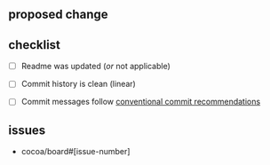 <!-- 🎉🎉🎉 Thank you for the PR!!! 🎉🎉🎉 -->
<!-- Please make sure you've read the contribuition guide to this project: -->
<!-- https://pages.github.ibm.com/one-pipeline/docs/#/contributing -->

## proposed change

<!-- describe the nature of your changes -->
<!-- you can also mention the scope of the changes, ie. what's not intended to be changed in the PR -->

## checklist

<!-- make sure that all of the checkboxes are ticked -->
<!-- if some of them are not applicable, just tick them, but don't remove them -->

- [ ] Readme was updated (_or_ not applicable)
- [ ] Commit history is clean (linear)
- [ ] Commit messages follow [conventional commit recommendations](https://www.conventionalcommits.org/en/v1.0.0/)


## issues

<!-- link related issues (you can reference multiple issues) -->
<!-- you can also link related pull requests -->

- cocoa/board#[issue-number]
